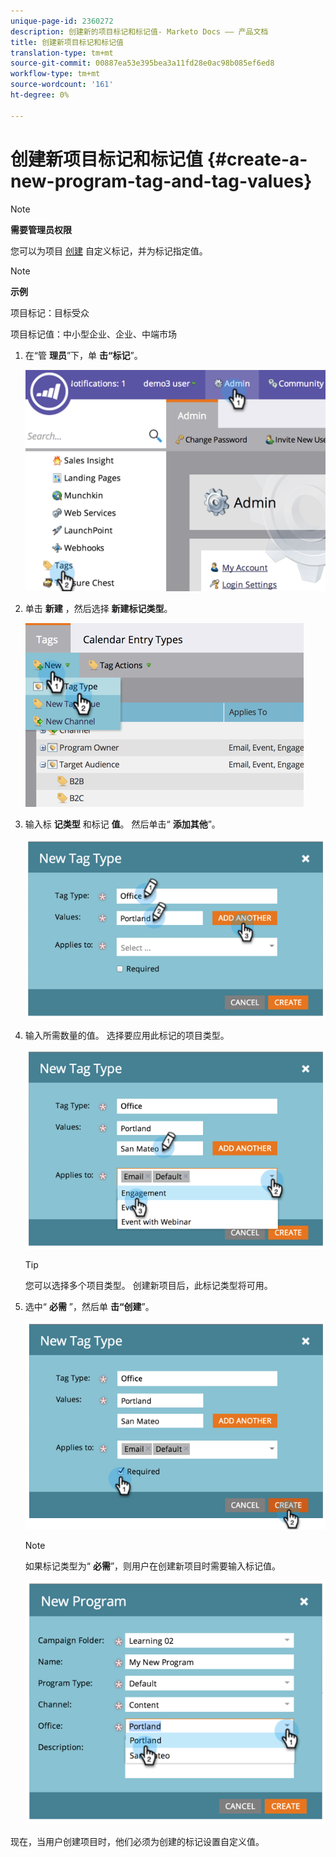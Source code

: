 ```yaml
---
unique-page-id: 2360272
description: 创建新的项目标记和标记值- Marketo Docs —— 产品文档
title: 创建新项目标记和标记值
translation-type: tm+mt
source-git-commit: 00887ea53e395bea3a11fd28e0ac98b085ef6ed8
workflow-type: tm+mt
source-wordcount: '161'
ht-degree: 0%

---
```



# 创建新项目标记和标记值 {#create-a-new-program-tag-and-tag-values}

>[!NOTE]
>
>**需要管理员权限**

您可以为项目 [创建](../../../product-docs/core-marketo-concepts/programs/working-with-programs/understanding-tags.md) 自定义标记，并为标记指定值。

>[!NOTE]
>
>**示例**
>
>项目标记：目标受众
>
>项目标记值：中小型企业、企业、中端市场

1. 在“管 **理员**”下，单 **击“标记**”。

   ![](assets/image2014-9-24-12-3a10-3a32.png)

1. 单击 **新建** ，然后选择 **新建标记类型**。

   ![](assets/image2014-9-24-12-3a12-3a43.png)

1. 输入标 **记类型** 和标记 **值**。 然后单击“ **添加其他**”。

   ![](assets/image2014-9-24-12-3a16-3a55.png)

1. 输入所需数量的值。 选择要应用此标记的项目类型。

   ![](assets/image2014-9-24-12-3a17-3a29.png)

   >[!TIP]
   >
   >您可以选择多个项目类型。 创建新项目后，此标记类型将可用。

1. 选中“ **必需** ”，然后单 **击“创建**”。

   ![](assets/image2014-9-24-12-3a18-3a33.png)

   >[!NOTE]
   >
   >如果标记类型为“ **必需**”，则用户在创建新项目时需要输入标记值。

   ![](assets/image2014-9-24-12-3a19-3a17.png)

现在，当用户创建项目时，他们必须为创建的标记设置自定义值。